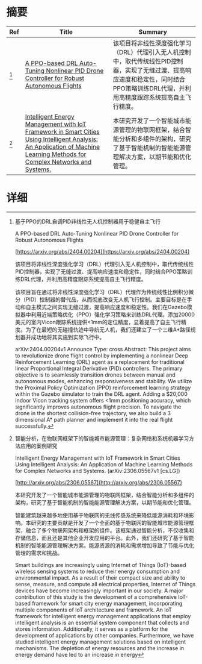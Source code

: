 # 摘要

| Ref | Title | Summary |
| --- | --- | --- |
| [^1] | [A PPO-based DRL Auto-Tuning Nonlinear PID Drone Controller for Robust Autonomous Flights](https://arxiv.org/abs/2404.00204) | 该项目将非线性深度强化学习（DRL）代理引入无人机控制中，取代传统线性PID控制器，实现了无缝过渡、提高响应速度和稳定性，同时结合PPO策略训练DRL代理，并利用高精度跟踪系统提高自主飞行精度。 |
| [^2] | [Intelligent Energy Management with IoT Framework in Smart Cities Using Intelligent Analysis: An Application of Machine Learning Methods for Complex Networks and Systems.](http://arxiv.org/abs/2306.05567) | 本研究开发了一个智能城市能源管理的物联网框架，结合智能分析和多组件的架构，研究了基于智能机制的智能能源管理解决方案，以期节能和优化管理。 |

# 详细

[^1]: 基于PPO的DRL自调PID非线性无人机控制器用于稳健自主飞行

    A PPO-based DRL Auto-Tuning Nonlinear PID Drone Controller for Robust Autonomous Flights

    [https://arxiv.org/abs/2404.00204](https://arxiv.org/abs/2404.00204)

    该项目将非线性深度强化学习（DRL）代理引入无人机控制中，取代传统线性PID控制器，实现了无缝过渡、提高响应速度和稳定性，同时结合PPO策略训练DRL代理，并利用高精度跟踪系统提高自主飞行精度。

    

    该项目旨在通过将非线性深度强化学习（DRL）代理作为传统线性比例积分微分（PID）控制器的替代品，从而彻底改变无人机飞行控制。主要目标是在手动和自主模式之间实现无缝过渡，提高响应速度和稳定性。我们在Gazebo模拟器中利用近端策略优化（PPO）强化学习策略来训练DRL代理。添加20000美元的室内Vicon跟踪系统提供<1mm的定位精度，显着提高了自主飞行精度。为了在最短的无碰撞轨迹中导航无人机，我们还建立了一个三维A*路径规划器并成功地将其实施到实际飞行中。

    arXiv:2404.00204v1 Announce Type: cross  Abstract: This project aims to revolutionize drone flight control by implementing a nonlinear Deep Reinforcement Learning (DRL) agent as a replacement for traditional linear Proportional Integral Derivative (PID) controllers. The primary objective is to seamlessly transition drones between manual and autonomous modes, enhancing responsiveness and stability. We utilize the Proximal Policy Optimization (PPO) reinforcement learning strategy within the Gazebo simulator to train the DRL agent. Adding a $20,000 indoor Vicon tracking system offers <1mm positioning accuracy, which significantly improves autonomous flight precision. To navigate the drone in the shortest collision-free trajectory, we also build a 3 dimensional A* path planner and implement it into the real flight successfully.
    
[^2]: 智能分析，在物联网框架下的智能城市能源管理：复杂网络和系统机器学习方法应用的案例研究

    Intelligent Energy Management with IoT Framework in Smart Cities Using Intelligent Analysis: An Application of Machine Learning Methods for Complex Networks and Systems. (arXiv:2306.05567v1 [cs.LG])

    [http://arxiv.org/abs/2306.05567](http://arxiv.org/abs/2306.05567)

    本研究开发了一个智能城市能源管理的物联网框架，结合智能分析和多组件的架构，研究了基于智能机制的智能能源管理解决方案，以期节能和优化管理。

    

    智能建筑越来越多地使用基于物联网的无线传感系统来降低能源消耗和环境影响。本研究的主要贡献是开发了一个全面的基于物联网的智能城市能源管理框架，融合了多个物联网架构和框架的组件。该框架通过智能分析，不仅收集和存储信息，而且还是其他企业开发应用的平台。此外，我们还研究了基于智能机制的智能能源管理解决方案。能源资源的消耗和需求增加导致了节能与优化管理的需求和挑战。

    Smart buildings are increasingly using Internet of Things (IoT)-based wireless sensing systems to reduce their energy consumption and environmental impact. As a result of their compact size and ability to sense, measure, and compute all electrical properties, Internet of Things devices have become increasingly important in our society. A major contribution of this study is the development of a comprehensive IoT-based framework for smart city energy management, incorporating multiple components of IoT architecture and framework. An IoT framework for intelligent energy management applications that employ intelligent analysis is an essential system component that collects and stores information. Additionally, it serves as a platform for the development of applications by other companies. Furthermore, we have studied intelligent energy management solutions based on intelligent mechanisms. The depletion of energy resources and the increase in energy demand have led to an increase in energy 
    

